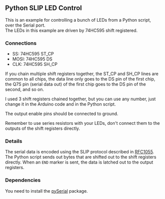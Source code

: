 ## Python SLIP LED Control

This is an example for controlling a bunch of LEDs from a Python script, over 
the Serial port.  
The LEDs in this example are driven by 74HC595 shift registered.  

### Connections
- SS:   74HC595 ST_CP
- MOSI: 74HC595 DS
- CLK:  74HC595 SH_CP

If you chain multiple shift registers together, the ST_CP and SH_CP lines are 
common to all chips, the data line only goes to the DS pin of the first chip, 
the Q7S pin (serial data out) of the first chip goes to the DS pin of the 
second, and so on.

I used 3 shift registers chained together, but you can use any number, just
change it in the Arduino code and in the Python script.

The output enable pins should be connected to ground.  

Remember to use series resistors with your LEDs, don't connect them to the 
outputs of the shift registers directly.

### Details
The serial data is encoded using the SLIP protocol described in
[RFC1055](https://tools.ietf.org/html/rfc1055).  
The Python script sends out bytes that are shifted out to the shift registers 
directly. When an `END` marker is sent, the data is latched out to the output
registers.

### Dependencies
You need to install the [pySerial](https://pypi.org/project/pyserial/) package. 